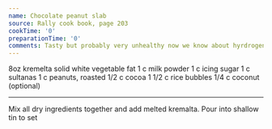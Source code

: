 ```yaml
---
name: Chocolate peanut slab
source: Rally cook book, page 203
cookTime: '0'
preparationTime: '0'
comments: Tasty but probably very unhealthy now we know about hyrdrogentaed veg fat.
---
```


8oz kremelta solid white vegetable fat
1 c milk powder
1 c icing sugar
1 c sultanas
1 c peanuts, roasted
1/2 c cocoa
1 1/2 c rice bubbles
1/4 c coconut (optional)

---

Mix all dry ingredients together and add melted kremalta.  Pour into shallow tin to set

